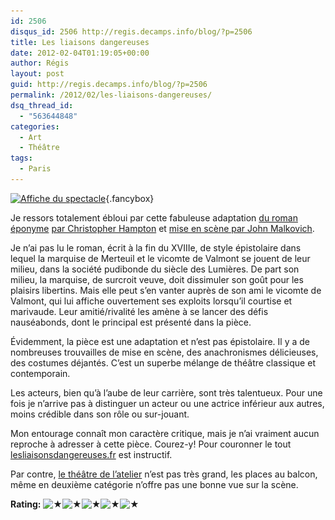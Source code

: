 ```yaml
---
id: 2506
disqus_id: 2506 http://regis.decamps.info/blog/?p=2506
title: Les liaisons dangereuses
date: 2012-02-04T01:19:05+00:00
author: Régis
layout: post
guid: http://regis.decamps.info/blog/?p=2506
permalink: /2012/02/les-liaisons-dangereuses/
dsq_thread_id:
  - "563644848"
categories:
  - Art
  - Théâtre
tags:
  - Paris
---
```

[<img src="/blog/wp-content/uploads/2012/02/liaisons_40x60-233x350.jpg" alt="Affiche du spectacle" title="Les laisons dangereuses" width="233" height="350" class="alignleft size-medium wp-image-2507" srcset="/blog/wp-content/uploads/2012/02/liaisons_40x60-233x350.jpg 233w, /blog/wp-content/uploads/2012/02/liaisons_40x60-682x1024.jpg 682w, /blog/wp-content/uploads/2012/02/liaisons_40x60.jpeg 788w" sizes="(max-width: 233px) 100vw, 233px" />](/blog/wp-content/uploads/2012/02/liaisons_40x60.jpeg){.fancybox}
  
Je ressors totalement ébloui par cette fabuleuse adaptation [du roman éponyme](http://fr.wikipedia.org/wiki/Les_Liaisons_dangereuses) [par Christopher Hampton](http://lesliaisonsdangereuses.fr/ladaptation-de-christopher-hampton/) et [mise en scène par John Malkovich](http://lesliaisonsdangereuses.fr/piece/adaptation-john-malkovich/).

Je n’ai pas lu le roman, écrit à la fin du XVIIIe, de style épistolaire dans lequel la marquise de Merteuil et le vicomte de Valmont se jouent de leur milieu, dans la société pudibonde du siècle des Lumières. De part son milieu, la marquise, de surcroit veuve, doit dissimuler son goût pour les plaisirs libertins. Mais elle peut s’en vanter auprès de son ami le vicomte de Valmont, qui lui affiche ouvertement ses exploits lorsqu’il courtise et marivaude. Leur amitié/rivalité les amène à se lancer des défis nauséabonds, dont le principal est présenté dans la pièce.

Évidemment, la pièce est une adaptation et n’est pas épistolaire. Il y a de nombreuses trouvailles de mise en scène, des anachronismes délicieuses, des costumes déjantés. C’est un superbe mélange de théâtre classique et contemporain.

Les acteurs, bien qu’à l’aube de leur carrière, sont très talentueux. Pour une fois je n’arrive pas à distinguer un acteur ou une actrice inférieur aux autres, moins crédible dans son rôle ou sur-jouant. 

Mon entourage connaît mon caractère critique, mais je n’ai vraiment aucun reproche à adresser à cette pièce. Courez-y! Pour couronner le tout [lesliaisonsdangereuses.fr](http://lesliaisonsdangereuses.fr/) est instructif.

Par contre, [le théâtre de l’atelier](http://www.theatre-atelier.com/) n’est pas très grand, les places au balcon, même en deuxième catégorie n’offre pas une bonne vue sur la scène.

**Rating:** ![&#9733;](/blog/wp-content/plugins/xavins-review-ratings/default/star.png "5/5")![&#9733;](/blog/wp-content/plugins/xavins-review-ratings/default/star.png "5/5")![&#9733;](/blog/wp-content/plugins/xavins-review-ratings/default/star.png "5/5")![&#9733;](/blog/wp-content/plugins/xavins-review-ratings/default/star.png "5/5")![&#9733;](/blog/wp-content/plugins/xavins-review-ratings/default/star.png "5/5") 
